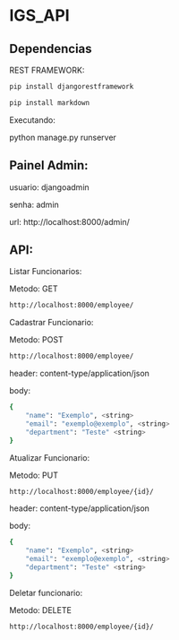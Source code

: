 # IGS_API

## Dependencias

REST FRAMEWORK:

```sh
pip install djangorestframework
```
```sh
pip install markdown
```

Executando:

python manage.py runserver

## Painel Admin:
usuario: djangoadmin

senha: admin

url: http://localhost:8000/admin/

## API:

Listar Funcionarios:

Metodo: GET
```sh
http://localhost:8000/employee/
```

Cadastrar Funcionario:

Metodo: POST
```sh
http://localhost:8000/employee/
```

header: content-type/application/json

body:
```sh
{
    "name": "Exemplo", <string>   
    "email": "exemplo@exemplo", <string>    
    "department": "Teste" <string>   
}
```

Atualizar Funcionario:

Metodo: PUT
```sh
http://localhost:8000/employee/{id}/
```
header: content-type/application/json

body:
```sh
{
    "name": "Exemplo", <string>
    "email": "exemplo@exemplo", <string>
    "department": "Teste" <string>
}
```
Deletar funcionario:

Metodo: DELETE
```sh
http://localhost:8000/employee/{id}/
```
